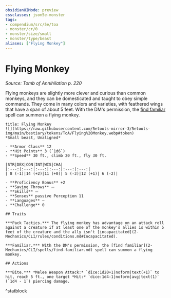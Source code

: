 ```yaml
---
obsidianUIMode: preview
cssclasses: json5e-monster
tags:
- compendium/src/5e/toa
- monster/cr/0
- monster/size/small
- monster/type/beast
aliases: ["Flying Monkey"]
---
```

# Flying Monkey
*Source: Tomb of Annihilation p. 220*  

Flying monkeys are slightly more clever and curious than common monkeys, and they can be domesticated and taught to obey simple commands. They come in many colors and varieties, with feathered wings that have a span of about 5 feet. With the DM's permission, the [find familiar](2-Mechanics/CLI/spells/find-familiar.md) spell can summon a flying monkey.

```ad-statblock
title: Flying Monkey
![](https://raw.githubusercontent.com/5etools-mirror-3/5etools-img/main/bestiary/tokens/ToA/Flying%20Monkey.webp#token)
*Small beast, Unaligned*

- **Armor Class** 12
- **Hit Points** 3 (`1d6`)
- **Speed** 30 ft., climb 20 ft., fly 30 ft.

|STR|DEX|CON|INT|WIS|CHA|
|:---:|:---:|:---:|:---:|:---:|:---:|
| 8 (-1)|14 (+2)|11 (+0)| 5 (-3)|12 (+1)| 6 (-2)|

- **Proficiency Bonus** +2
- **Saving Throws** ⏤
- **Skills** ⏤
- **Senses** passive Perception 11
- **Languages** —
- **Challenge** 0

## Traits

***Pack Tactics.*** The flying monkey has advantage on an attack roll against a creature if at least one of the monkey's allies is within 5 feet of the creature and the ally isn't [incapacitated](2-Mechanics/CLI/rules/conditions.md#Incapacitated).

***Familiar.*** With the DM's permission, the [find familiar](2-Mechanics/CLI/spells/find-familiar.md) spell can summon a flying monkey.

## Actions

***Bite.*** *Melee Weapon Attack:* `dice:1d20+1|noform|text(+1)` to hit, reach 5 ft., one target *Hit:* `dice:1d4-1|noform|avg|text(1)` (`1d4 - 1`) piercing damage.
```
^statblock